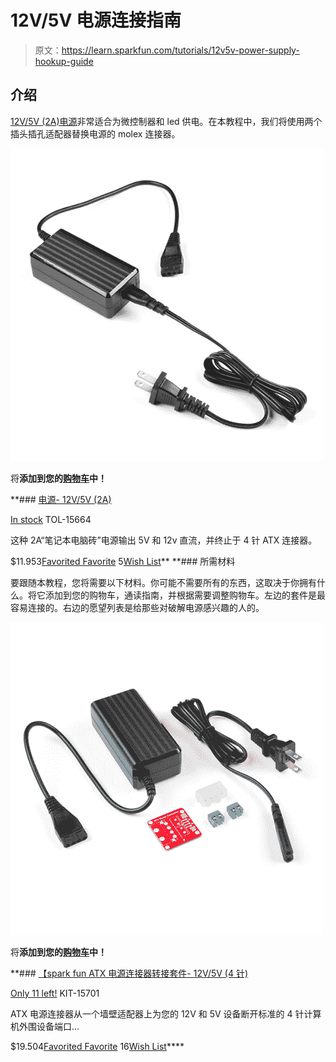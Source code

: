 # 12V/5V 电源连接指南

> 原文：<https://learn.sparkfun.com/tutorials/12v5v-power-supply-hookup-guide>

## 介绍

[12V/5V (2A)电源](https://www.sparkfun.com/products/15664)非常适合为微控制器和 led 供电。在本教程中，我们将使用两个插头插孔适配器替换电源的 molex 连接器。

[![Power Supply - 12V/5V (2A)](img/bd154d1d38e3fe832203f852abe65aa2.png)](https://www.sparkfun.com/products/15664) 

将**添加到您的[购物车](https://www.sparkfun.com/cart)中！**

 **### [电源- 12V/5V (2A)](https://www.sparkfun.com/products/15664)

[In stock](https://learn.sparkfun.com/static/bubbles/ "in stock") TOL-15664

这种 2A“笔记本电脑砖”电源输出 5V 和 12v 直流，并终止于 4 针 ATX 连接器。

$11.953[Favorited Favorite](# "Add to favorites") 5[Wish List](# "Add to wish list")** **### 所需材料

要跟随本教程，您将需要以下材料。你可能不需要所有的东西，这取决于你拥有什么。将它添加到您的购物车，通读指南，并根据需要调整购物车。左边的套件是最容易连接的。右边的愿望列表是给那些对破解电源感兴趣的人的。

[![SparkFun ATX Power Connector Breakout Kit - 12V/5V (4-pin)](img/f4dfc89524ef4feba71f1bb3342a12dd.png)](https://www.sparkfun.com/products/15701) 

将**添加到您的[购物车](https://www.sparkfun.com/cart)中！**

 **### [【spark fun ATX 电源连接器转接套件- 12V/5V (4 针)](https://www.sparkfun.com/products/15701)

[Only 11 left!](https://learn.sparkfun.com/static/bubbles/ "only 11 left!") KIT-15701

ATX 电源连接器从一个墙壁适配器上为您的 12V 和 5V 设备断开标准的 4 针计算机外围设备端口…

$19.504[Favorited Favorite](# "Add to favorites") 16[Wish List](# "Add to wish list")****